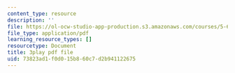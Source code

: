 ```yaml
---
content_type: resource
description: ''
file: https://ol-ocw-studio-app-production.s3.amazonaws.com/courses/5-61-physical-chemistry-fall-2017/73823ad1f0d015b860c7d2b941122675_3126562.pdf
file_type: application/pdf
learning_resource_types: []
resourcetype: Document
title: 3play pdf file
uid: 73823ad1-f0d0-15b8-60c7-d2b941122675
---
```

